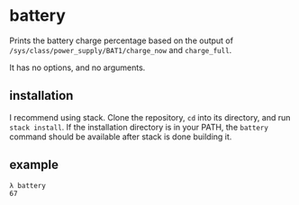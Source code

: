 # battery

Prints the battery charge percentage based on the output of
`/sys/class/power_supply/BAT1/charge_now` and `charge_full`.

It has no options, and no arguments.

## installation

I recommend using stack. Clone the repository, `cd` into its directory, and
run `stack install`. If the installation directory is in your PATH, the
`battery` command should be available after stack is done building it.

## example

```
λ battery
67
```
